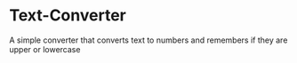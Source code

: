 # Text-Converter
A simple converter that converts text to numbers and remembers if they are upper or lowercase
